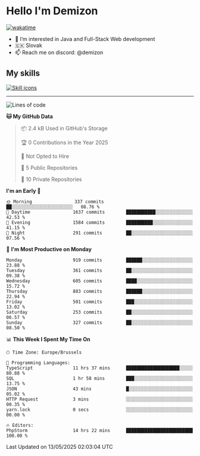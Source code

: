 # Hello I'm Demizon
[![wakatime](https://wakatime.com/badge/user/6ad1949f-d6d7-44f9-9eee-c35e54cc499b.svg)](https://wakatime.com/@6ad1949f-d6d7-44f9-9eee-c35e54cc499b)
- 👀 I’m interested in Java and Full-Stack Web development
- 🇸🇰 Slovak
- 📫 Reach me on discord: @demizon

## My skills
[![Skill icons](https://skillicons.dev/icons?i=java,js,ts,html,css,react,nextjs,tailwind,supabase,py,git,docker,linux,mysql,postgres,mongo&theme=dark)](https://github.com/Demizon3433)

---

<!--START_SECTION:waka-->
![Lines of code](https://img.shields.io/badge/From%20Hello%20World%20I%27ve%20Written-1.2%20million%20lines%20of%20code-blue)

**🐱 My GitHub Data** 

> 📦 2.4 kB Used in GitHub's Storage 
 > 
> 🏆 0 Contributions in the Year 2025
 > 
> 🚫 Not Opted to Hire
 > 
> 📜 5 Public Repositories 
 > 
> 🔑 10 Private Repositories 
 > 
**I'm an Early 🐤** 

```text
🌞 Morning                337 commits         ██░░░░░░░░░░░░░░░░░░░░░░░   08.76 % 
🌆 Daytime                1637 commits        ███████████░░░░░░░░░░░░░░   42.53 % 
🌃 Evening                1584 commits        ██████████░░░░░░░░░░░░░░░   41.15 % 
🌙 Night                  291 commits         ██░░░░░░░░░░░░░░░░░░░░░░░   07.56 % 
```
📅 **I'm Most Productive on Monday** 

```text
Monday                   919 commits         ██████░░░░░░░░░░░░░░░░░░░   23.88 % 
Tuesday                  361 commits         ██░░░░░░░░░░░░░░░░░░░░░░░   09.38 % 
Wednesday                605 commits         ████░░░░░░░░░░░░░░░░░░░░░   15.72 % 
Thursday                 883 commits         ██████░░░░░░░░░░░░░░░░░░░   22.94 % 
Friday                   501 commits         ███░░░░░░░░░░░░░░░░░░░░░░   13.02 % 
Saturday                 253 commits         ██░░░░░░░░░░░░░░░░░░░░░░░   06.57 % 
Sunday                   327 commits         ██░░░░░░░░░░░░░░░░░░░░░░░   08.50 % 
```


📊 **This Week I Spent My Time On** 

```text
🕑︎ Time Zone: Europe/Brussels

💬 Programming Languages: 
TypeScript               11 hrs 37 mins      ████████████████████░░░░░   80.88 % 
SQL                      1 hr 58 mins        ███░░░░░░░░░░░░░░░░░░░░░░   13.75 % 
JSON                     43 mins             █░░░░░░░░░░░░░░░░░░░░░░░░   05.02 % 
HTTP Request             3 mins              ░░░░░░░░░░░░░░░░░░░░░░░░░   00.35 % 
yarn.lock                0 secs              ░░░░░░░░░░░░░░░░░░░░░░░░░   00.00 % 

🔥 Editors: 
PhpStorm                 14 hrs 22 mins      █████████████████████████   100.00 % 
```


 Last Updated on 13/05/2025 02:03:04 UTC
<!--END_SECTION:waka-->
